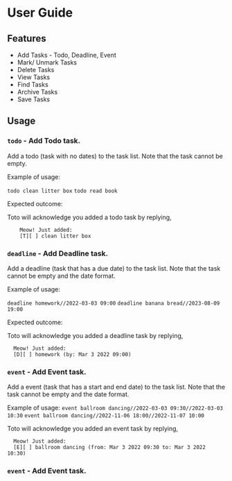 # User Guide

## Features 
* Add Tasks - Todo, Deadline, Event
* Mark/ Unmark Tasks
* Delete Tasks
* View Tasks
* Find Tasks
* Archive Tasks
* Save Tasks

## Usage

### `todo` - Add Todo task.

Add a todo (task with no dates) to the task list. 
Note that the task cannot be empty. 

Example of usage: 

`todo clean litter box`
`todo read book`

Expected outcome:

Toto will acknowledge you added a todo task by replying, 

```
    Meow! Just added:
    [T][ ] clean litter box
```
### `deadline` - Add Deadline task.

Add a deadline (task that has a due date) to the task list. 
Note that the task cannot be empty and the date format. 

Example of usage:

`deadline homework//2022-03-03 09:00`
`deadline banana bread//2023-08-09 19:00`

Expected outcome:

Toto will acknowledge you added a deadline task by replying, 

```
  Meow! Just added:
  [D][ ] homework (by: Mar 3 2022 09:00)
```
### `event` - Add Event task.

Add a event (task that has a start and end date) to the task list.
Note that the task cannot be empty and the date format. 

Example of usage:
`event ballroom dancing//2022-03-03 09:30//2022-03-03 10:30`
`event ballroom dancing//2022-11-06 18:00//2022-11-07 10:00`

Toto will acknowledge you added an event task by replying, 

```
  Meow! Just added:
  [E][ ] ballroom dancing (from: Mar 3 2022 09:30 to: Mar 3 2022 10:30)
```
### `event` - Add Event task.


